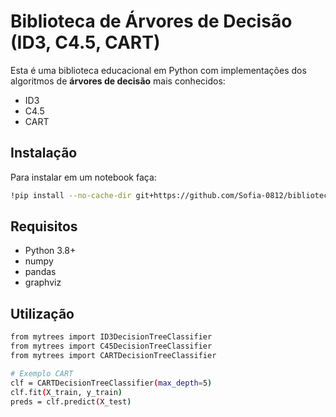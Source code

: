 ﻿# Biblioteca de Árvores de Decisão (ID3, C4.5, CART)

Esta é uma biblioteca educacional em Python com implementações dos algoritmos de **árvores de decisão** mais conhecidos:  
- ID3  
- C4.5  
- CART

## Instalação

Para instalar em um notebook faça:

```bash
!pip install --no-cache-dir git+https://github.com/Sofia-0812/bibliotecaArvoresDeDecisao.git
```

## Requisitos
- Python 3.8+
- numpy
- pandas
- graphviz

## Utilização
```bash
from mytrees import ID3DecisionTreeClassifier
from mytrees import C45DecisionTreeClassifier
from mytrees import CARTDecisionTreeClassifier

# Exemplo CART
clf = CARTDecisionTreeClassifier(max_depth=5)
clf.fit(X_train, y_train)
preds = clf.predict(X_test)
```
